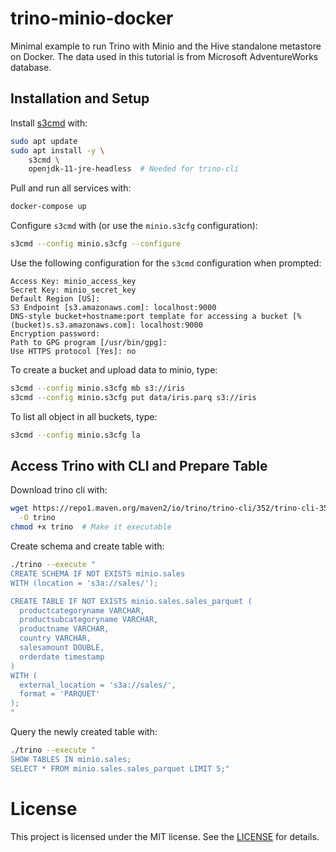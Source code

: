 # trino-minio-docker

Minimal example to run Trino with Minio and the Hive standalone metastore on Docker. The data used in this tutorial is from Microsoft AdventureWorks database.  

## Installation and Setup

Install [s3cmd](https://s3tools.org/s3cmd) with:

```bash
sudo apt update
sudo apt install -y \
    s3cmd \
    openjdk-11-jre-headless  # Needed for trino-cli
```

Pull and run all services with:

```bash
docker-compose up
```

Configure `s3cmd` with (or use the `minio.s3cfg` configuration):

```bash
s3cmd --config minio.s3cfg --configure
```

Use the following configuration for the `s3cmd` configuration when prompted:

```
Access Key: minio_access_key
Secret Key: minio_secret_key
Default Region [US]:
S3 Endpoint [s3.amazonaws.com]: localhost:9000
DNS-style bucket+hostname:port template for accessing a bucket [%(bucket)s.s3.amazonaws.com]: localhost:9000
Encryption password:
Path to GPG program [/usr/bin/gpg]:
Use HTTPS protocol [Yes]: no
```

To create a bucket and upload data to minio, type:

```bash
s3cmd --config minio.s3cfg mb s3://iris
s3cmd --config minio.s3cfg put data/iris.parq s3://iris
```
To list all object in all buckets, type:

```bash
s3cmd --config minio.s3cfg la
```

## Access Trino with CLI and Prepare Table

Download trino cli with:

```bash
wget https://repo1.maven.org/maven2/io/trino/trino-cli/352/trino-cli-351-executable.jar \
  -O trino
chmod +x trino  # Make it executable
```

Create schema and create table with:

```bash
./trino --execute "
CREATE SCHEMA IF NOT EXISTS minio.sales
WITH (location = 's3a://sales/');

CREATE TABLE IF NOT EXISTS minio.sales.sales_parquet (
  productcategoryname VARCHAR,
  productsubcategoryname VARCHAR,
  productname VARCHAR,
  country VARCHAR,
  salesamount DOUBLE,
  orderdate timestamp
)
WITH (
  external_location = 's3a://sales/',
  format = 'PARQUET'
);
"
```

Query the newly created table with:

```bash
./trino --execute "
SHOW TABLES IN minio.sales;
SELECT * FROM minio.sales.sales_parquet LIMIT 5;"
```

# License

This project is licensed under the MIT license. See the [LICENSE](LICENSE) for details.
